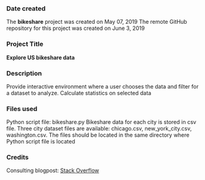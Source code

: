 ### Date created
The **bikeshare** project was created on May 07, 2019
The remote GitHub repository for this project was created on June 3, 2019

### Project Title
**Explore US bikeshare data**

### Description
Provide interactive environment where a user chooses the data and
filter for a dataset to analyze. Calculate statistics on selected data

### Files used
Python script file: bikeshare.py
Bikeshare data for each city is stored in csv file. Three city dataset
files are available: chicago.csv, new_york_city.csv, washington.csv.
The files should be located in the same directory where Python script
file is located

### Credits
Consulting blogpost: [Stack Overflow](https://stackoverflow.com/questions)

